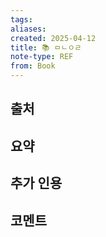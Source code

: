 ```yaml
---
tags:
aliases: 
created: 2025-04-12
title: 📚 ㅁㄴㅇㄹ
note-type: REF
from: Book
---
```


## 출처

## 요약

## 추가 인용

## 코멘트